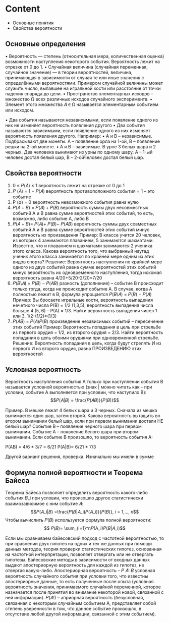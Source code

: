
# Content

* Основные понятия
* Свойства вероятности


## Основные определения

• Вероятность — степень (относительная мера, количественная оценка) возможности
наступления некоторого события. Вероятность лежит на отрезке от 0 до 1.
• Случайная величина (случайная переменная, случайное значение) — в теории
вероятностей, величина, принимающая в зависимости от случая те или иные
значения с определёнными вероятностями. Примером случайной величины может
служить число, выпавшее на игральной кости или расстояние от точки падения
снаряда до цели.
• Пространство элементарных исходов – множество Ω всех различных исходов
случайного эксперимента.
• Элемент этого множества 𝐴 ∈ Ω называется элементарным событием или исходом.

• Два события называются независимыми, если появление одного из них не изменяет вероятность появления другого
• Два события называются зависимыми, если появление одного из них изменяет вероятность появления другого.
Например:
• A и B – независимые. Подбрасывают две монеты. A – появление орла на 1-ой, B –
появление решки на 2-ой монете.
• A и B – зависимые. В урне 3 белых шара и 2 черных. Два человека вынимают из
урны по одному шару. A – 1-ый человек достал белый шар, B – 2-ой̆человек достал
белый шар.

## Свойства вероятности

1. 0 ≤ 𝑃(𝐴) ≤ 1 вероятность лежит на отрезке от 0 до 1
2. 𝑃 (𝐴̅) = 1 − 𝑃(𝐴) вероятность противоположного события = 1 – это событие
3. Р (∅) = 0 вероятность невозможного события равна нулю
4. 𝑃(𝐴 + 𝐵) = 𝑃(𝐴) + 𝑃(𝐵) вероятность суммы двух несовместных событий A и B равна сумме вероятностей этих событий, то есть, возможно, либо событие A, либо B
5. 𝑃(𝐴 + 𝐵)= 𝑃(𝐴)+ 𝑃(𝐵)− 𝑃(𝐴𝐵) вероятность суммы двух совместных событий A и B равна сумме вероятностей этих событий минус вероятность их произведения
Пример:
В классе учится 20 человек, из которых 4 занимаются плаванием, 5 занимаются шахматами.
Известно, что и плаванием и шахматами занимаются 2 ученика этого класса. Какова
вероятность того, что выбранный наугад ученик этого класса занимается по крайней мере
одним из этих видов спорта?
Решение:
Вероятность наступления по крайней мере одного из двух событий равна сумме вероятностей этих событий минус вероятность их одновременного наступления, тогда искомая вероятность равна 4/20+5/20-2/20=7/20
6.  𝑃(𝐵\𝐴) = 𝑃(𝐵) − 𝑃(𝐴𝐵) разность (дополнение) – событие B происходит только тогда, когда не происходит событие A. В случае, когда A полностью лежит в B, формула упрощается 𝑃(𝐵\𝐴) = 𝑃(𝐵) − 𝑃(𝐴)
Пример:
Вы бросаете игральные кости, вероятность выпадения нечетного числа P(B) = 1/2 (1,3,5), вероятность выпадения числа больше 4 (5, 6) – P(A) = 1/3. Найти вероятность выпадения чисел 1 или 3.
1/2-(1/2)*(1/3)
7. 𝑃(𝐴𝐵) = 𝑃(𝐴)𝑃(𝐵) произведение независимых событий – пересечение этих событий
Пример:
Вероятность попадания в цель при стрельбе из первого орудия = 1/2, из второго орудия = 2/3.
Найти вероятность попадания в цель обоими орудиями при одновременной стрельбе.
Решение:
Вероятность попадания в цель, когда будут стрелять И из первого И из второго орудия, равна
ПРОИЗВЕДЕНИЮ этих вероятностей

## Условная вероятность

Вероятность наступления события A только при наступлении события B называется условной вероятностью (знак | можно читать как – при условии, событие A выполняется при условии, что наступило B):
$$𝑃(𝐴|𝐵) = \frac{𝑃(𝐴𝐵)}{𝑃(𝐵)}$$

Пример.
В мешке лежат 4 белых шара и 3 черных. Сначала из мешка вынимается один шар, затем второй. Какова вероятность вытащить во втором вынимании белый шар, если при первом вынимании достали НЕ белый шар?
Событие B – появление черного шара при первом вынимании. Событие A – появление белого шара при втором вынимании.
Если событие В произошло, то вероятность события A:

P(AB) = 4/6 * 3/7 = 6/21
P(A|B)= 6/21 * 7/3 

Другой вариант решения, проверка. Изначально мы имели в сумме

## Формула полной вероятности и Теорема Байеса

Теорема Байеса позволяет определить вероятность какого-либо события 𝐵_i при условии, что произошло другое статистически взаимозависимое с ним событие 𝐴:
$$𝑃(𝐴_i|𝐵) =\frac{𝑃(𝐵|𝐴_i)𝑃(𝐴_i)}{𝑃(𝐵)}, 𝑖 = 1,…, 𝑛$$
Чтобы вычислить 𝑃(𝐵) используется формула полной вероятности:
$$ 𝑃(𝐵)= \sum_{i=1}^n𝑃(A_i)𝑃(𝐵|𝐴_i)$$

Если мы сравниваем байесовский подход с частотной вероятностью, то при
сравнении двух гипотез на одних и тех же данных при помощи данных методов,
теория проверки статистических гипотез, основанная на частотной
интерпретации, позволяет отвергать или не отвергать гипотезы.
Байесовские методы в зависимости от входных данных выдают
апостериорную вероятность для каждой из гипотез, не отвергая какую-либо.
Апостериорная вероятность – 𝑃 𝐴! 𝐵 условная вероятность случайного
события при условии того, что известны апостериорные данные, то есть
полученные после опыта (условная вероятность значения, принимаемого
случайной переменной, которое назначается после принятия во внимание
некоторой новой, связанной с ней информации).
𝑃(𝐴!) – априорная вероятность (безусловная, связанная с некоторым
случайным событием A, представляет собой степень уверенности в том, что
данное событие произошло, в отсутствие любой другой информации, связанной
с этим событием).